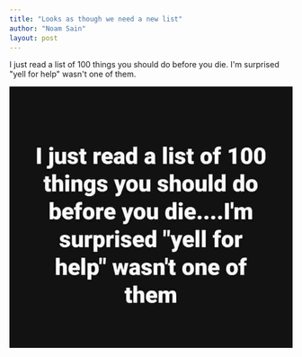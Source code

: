 ```yaml
---
title: "Looks as though we need a new list"
author: "Noam Sain"
layout: post
---
```


I just read a list of 100 things you should do before you die. I'm surprised "yell for help" wasn't one of them.

![Looks as though we need a new list](/assets/2020/2020-02-Yell-for-help.jpg "Looks as though we need a new list")
